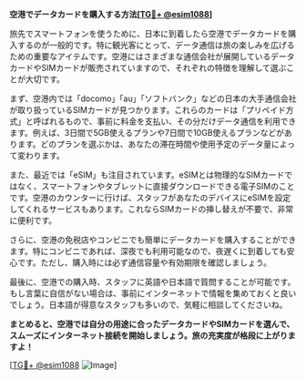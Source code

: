 **空港でデータカードを購入する方法[[TG💪+ @esim1088](https://t.me/s/esim1088)]**

旅先でスマートフォンを使うために、日本に到着したら空港でデータカードを購入するのが一般的です。特に観光客にとって、データ通信は旅の楽しみを広げるための重要なアイテムです。空港にはさまざまな通信会社が展開しているデータカードやSIMカードが販売されていますので、それぞれの特徴を理解して選ぶことが大切です。

まず、空港内では「docomo」「au」「ソフトバンク」などの日本の大手通信会社が取り扱っているSIMカードが見つかります。これらのカードは「プリペイド方式」と呼ばれるもので、事前に料金を支払い、その分だけデータ通信を利用できます。例えば、3日間で5GB使えるプランや7日間で10GB使えるプランなどがあります。どのプランを選ぶかは、あなたの滞在時間や使用予定のデータ量によって変わります。

また、最近では「eSIM」も注目されています。eSIMとは物理的なSIMカードではなく、スマートフォンやタブレットに直接ダウンロードできる電子SIMのことです。空港のカウンターに行けば、スタッフがあなたのデバイスにeSIMを設定してくれるサービスもあります。これならSIMカードの挿し替えが不要で、非常に便利です。

さらに、空港の免税店やコンビニでも簡単にデータカードを購入することができます。特にコンビニであれば、深夜でも利用可能なので、夜遅くに到着しても安心です。ただし、購入時には必ず通信容量や有効期限を確認しましょう。

最後に、空港での購入時、スタッフに英語や日本語で質問することが可能です。もし言葉に自信がない場合は、事前にインターネットで情報を集めておくと良いでしょう。日本語が得意なスタッフも多いので、気軽に相談してくださいね。

**まとめると、空港では自分の用途に合ったデータカードやSIMカードを選んで、スムーズにインターネット接続を開始しましょう。旅の充実度が格段に上がりますよ！**

[[TG💪+ @esim1088](https://t.me/s/esim1088) ![Image](https://i.postimg.cc/Y0z9fWf4/image.png)]